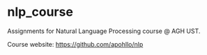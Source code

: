 # nlp_course
Assignments for Natural Language Processing course @ AGH UST.

Course website:
https://github.com/apohllo/nlp

